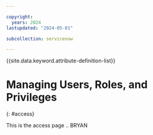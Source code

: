 ```yaml
---

copyright:
  years: 2024
lastupdated: "2024-05-01"

subcollection: servicenow

---
```


{{site.data.keyword.attribute-definition-list}}

# Managing Users, Roles, and Privileges
{: #access}

This is the access page .. BRYAN



